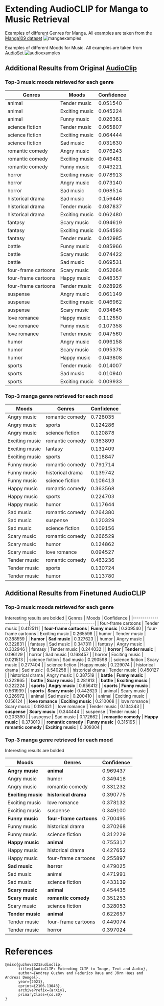 # Extending AudioCLIP for Manga to Music Retrieval

Examples of different Genres for Manga. All examples are taken from the [Manga109 dataset](http://www.manga109.org/en/)
![mangaexamples](https://github.com/ms3744/Music-Manga-Retrieval/assets/55681191/454faab8-ae8d-4708-9bd8-d1d6cb2fca21)

Examples of different Moods for Music. All examples are taken from [AudioSet](https://research.google.com/audioset/ontology/music_mood_1.html)
![audioexamples](https://github.com/ms3744/Music-Manga-Retrieval/assets/55681191/4d67d5de-b5ae-483e-a525-d8f30659473c)

## Additional Results from Original [AudioClip](https://github.com/AndreyGuzhov/AudioCLIP)
### Top-3 music moods retrieved for each genre

| Genres              | Moods          | Confidence |
|---------------------|----------------|------------|
| animal              | Tender music   | 0.051540   |
| animal              | Exciting music | 0.045224   |
| animal              | Funny music    | 0.026361   |
| science fiction     | Tender music   | 0.065807   |
| science fiction     | Exciting music | 0.064444   |
| science fiction     | Sad music      | 0.031630   |
| romantic comedy     | Angry music    | 0.076243   |
| romantic comedy     | Exciting music | 0.046481   |
| romantic comedy     | Funny music    | 0.043221   |
| horror              | Exciting music | 0.078913   |
| horror              | Angry music    | 0.073140   |
| horror              | Sad music      | 0.068514   |
| historical drama    | Sad music      | 0.156446   |
| historical drama    | Tender music   | 0.087837   |
| historical drama    | Exciting music | 0.062480   |
| fantasy             | Scary music    | 0.094619   |
| fantasy             | Exciting music | 0.054593   |
| fantasy             | Tender music   | 0.042985   |
| battle              | Funny music    | 0.085966   |
| battle              | Scary music    | 0.074422   |
| battle              | Sad music      | 0.069531   |
| four-frame cartoons | Scary music    | 0.052664   |
| four-frame cartoons | Happy music    | 0.048357   |
| four-frame cartoons | Tender music   | 0.028926   |
| suspense            | Angry music    | 0.061149   |
| suspense            | Exciting music | 0.046962   |
| suspense            | Scary music    | 0.034645   |
| love romance        | Happy music    | 0.112550   |
| love romance        | Funny music    | 0.107358   |
| love romance        | Tender music   | 0.047560   |
| humor               | Angry music    | 0.096158   |
| humor               | Scary music    | 0.095378   |
| humor               | Happy music    | 0.043808   |
| sports              | Tender music   | 0.014007   |
| sports              | Sad music      | 0.010940   |
| sports              | Exciting music | 0.009933   |

### Top-3 manga genre retrieved for each mood

| Moods          | Genres           | Confidence |
|----------------|------------------|------------|
| Angry music    | romantic comedy  | 0.728035   |
| Angry music    | sports           | 0.124286   |
| Angry music    | science fiction  | 0.120878   |
| Exciting music | romantic comedy  | 0.363899   |
| Exciting music | fantasy          | 0.131409   |
| Exciting music | sports           | 0.118847   |
| Funny music    | romantic comedy  | 0.791714   |
| Funny music    | historical drama | 0.139742   |
| Funny music    | science fiction  | 0.106413   |
| Happy music    | romantic comedy  | 0.363568   |
| Happy music    | sports           | 0.224703   |
| Happy music    | humor            | 0.117644   |
| Sad music      | romantic comedy  | 0.264380   |
| Sad music      | suspense         | 0.120329   |
| Sad music      | science fiction  | 0.109156   |
| Scary music    | romantic comedy  | 0.266529   |
| Scary music    | humor            | 0.124862   |
| Scary music    | love romance     | 0.094527   |
| Tender music   | romantic comedy  | 0.463236   |
| Tender music   | sports           | 0.130724   |
| Tender music   | humor            | 0.113780   |

## Additional Results from Finetuned AudioCLIP
### Top-3 music moods retrieved for each genre
Interesting results are bolded
| Genres                  | Moods              | Confidence |
|-------------------------|--------------------|------------|
| four-frame cartoons     | Tender music       | 0.412511   |
| **four-frame cartoons** | **Funny music**    | 0.309540   |
| four-frame cartoons     | Exciting music     | 0.265598   |
| humor                   | Tender music       | 0.388559   |
| **humor**               | **Sad music**      | 0.327623   |
| humor                   | Angry music        | 0.322831   |
| fantasy                 | Sad music          | 0.347311   |
| fantasy                 | Angry music        | 0.302946   |
| fantasy                 | Tender music       | 0.244032   |
| **horror**              | **Tender music**   | 0.196129   |
| horror                  | Sad music          | 0.168457   |
| horror                  | Exciting music     | 0.021513   |
| science fiction         | Sad music          | 0.290598   |
| science fiction         | Scary music        | 0.277404   |
| science fiction         | Happy music        | 0.229074   |
| historical drama        | Sad music          | 0.540258   |
| historical drama        | Tender music       | 0.450127   |
| historical drama        | Angry music        | 0.387519   |
| **battle**              | **Funny music**    | 0.322865   |
| **battle**              | **Scary music**    | 0.281813   |
| **battle**              | **Exciting music** | 0.222224   |
| **sports**              | **Angry music**    | 0.656412   |
| **sports**              | **Funny music**    | 0.561939   |
| **sports**              | **Scary music**    | 0.442623   |
| animal                  | Scary music        | 0.226972   |
| animal                  | Sad music          | 0.200410   |
| animal                  | Exciting music     | 0.156124   |
| **love romance**        | **Exciting music** | 0.210068   |
| love romance            | Scary music        | 0.192421   |
| love romance            | Tender music       | 0.134343   |
| **suspense**            | **Scary music**    | 0.344444   |
| suspense                | Tender music       | 0.203390   |
| suspense                | Sad music          | 0.172662   |
| **romantic comedy**     | **Happy music**    | 0.373010   |
| **romantic comedy**     | **Funny music**    | 0.315195   |
| **romantic comedy**     | **Exciting music** | 0.309304   |
### Top-3 manga genre retrieved for each mood
Interesting results are bolded

| Moods              | Genres                  | Confidence |
|--------------------|-------------------------|------------|
| **Angry music**    | **animal**              | 0.969437   |
| Angry music        | humor                   | 0.349418   |
| Angry music        | romantic comedy         | 0.331232   |
| **Exciting music** | **historical drama**    | 0.390775   |
| Exciting music     | love romance            | 0.378132   |
| Exciting music     | suspense                | 0.349100   |
| **Funny music**    | **four-frame cartoons** | 0.700495   |
| Funny music        | historical drama        | 0.370268   |
| Funny music        | science fiction         | 0.312229   |
| **Happy music**    | **animal**              | 0.755317   |
| Happy music        | historical drama        | 0.427652   |
| Happy music        | four-frame cartoons     | 0.255897   |
| **Sad music**      | **horror**              | 0.479025   |
| Sad music          | animal                  | 0.471991   |
| Sad music          | science fiction         | 0.433139   |
| **Scary music**    | **animal**              | 0.454435   |
| **Scary music**    | **romantic comedy**     | 0.351253   |
| Scary music        | science fiction         | 0.328053   |
| **Tender music**   | **animal**              | 0.622657   |
| Tender music       | four-frame cartoons     | 0.449074   |
| Tender music       | horror                  | 0.397024   |

# References
```
@misc{guzhov2021audioclip,
      title={AudioCLIP: Extending CLIP to Image, Text and Audio}, 
      author={Andrey Guzhov and Federico Raue and Jörn Hees and Andreas Dengel},
      year={2021},
      eprint={2106.13043},
      archivePrefix={arXiv},
      primaryClass={cs.SD}
}
```
<!---
## Extending [CLIP](https://github.com/openai/CLIP) to Image, Text and Audio
![Overview of AudioCLIP](images/AudioCLIP-Structure.png)

This repository contains implementation of the models described in the paper [arXiv:2106.13043](https://arxiv.org/abs/2106.13043).
This work is based on our previous works:
* [ESResNe(X)t-fbsp: Learning Robust Time-Frequency Transformation of Audio (2021)](https://github.com/AndreyGuzhov/ESResNeXt-fbsp).
* [ESResNet: Environmental Sound Classification Based on Visual Domain Models (2020)](https://github.com/AndreyGuzhov/ESResNet).

### Abstract

In the past, the rapidly evolving field of sound classification greatly benefited from the application of methods from other domains.
Today, we observe the trend to fuse domain-specific tasks and approaches together, which provides the community with new outstanding models.

In this work, we present an extension of the CLIP model that handles audio in addition to text and images.
Our proposed model incorporates the ESResNeXt audio-model into the CLIP framework using the AudioSet dataset.
Such a combination enables the proposed model to perform bimodal and unimodal classification and querying, while keeping CLIP's ability to generalize to unseen datasets in a zero-shot inference fashion.

AudioCLIP achieves new state-of-the-art results in the Environmental Sound Classification (ESC) task, out-performing other approaches by reaching accuracies of 90.07% on the UrbanSound8K and 97.15% on the ESC-50 datasets.
Further it sets new baselines in the zero-shot ESC-task on the same datasets (68.78% and 69.40%, respectively).

Finally, we also assess the cross-modal querying performance of the proposed model as well as the influence of full and partial training on the results.
For the sake of reproducibility, our code is published.

### Downloading Pre-Trained Weights

The pre-trained model can be downloaded from the [releases](https://github.com/AndreyGuzhov/AudioCLIP/releases).

    # AudioCLIP trained on AudioSet (text-, image- and audio-head simultaneously)
    wget https://github.com/AndreyGuzhov/AudioCLIP/releases/download/v0.1/AudioCLIP-Full-Training.pt

#### Important Note
If you use AudioCLIP as a part of GAN-based image generation, please consider downloading the [partially](https://github.com/AndreyGuzhov/AudioCLIP/releases/download/v0.1/AudioCLIP-Partial-Training.pt) trained model, as its audio embeddings are compatible with the vanilla [CLIP](https://openaipublic.azureedge.net/clip/models/afeb0e10f9e5a86da6080e35cf09123aca3b358a0c3e3b6c78a7b63bc04b6762/RN50.pt) (based on ResNet-50).

### Demo on Use Cases

Jupyter Notebook with sample use cases is available under the [link](demo/AudioCLIP.ipynb).

![Overview of AudioCLIP](images/AudioCLIP-Workflow.png)

### How to Run the Model

The required Python version is >= 3.7.

#### AudioCLIP

##### On the [ESC-50](https://github.com/karolpiczak/ESC-50) dataset
    python main.py --config protocols/audioclip-esc50.json --Dataset.args.root /path/to/ESC50

##### On the [UrbanSound8K](https://urbansounddataset.weebly.com/) dataset
    python main.py --config protocols/audioclip-us8k.json --Dataset.args.root /path/to/UrbanSound8K

### More About AudioCLIP

[The AI Epiphany](https://www.youtube.com/channel/UCj8shE7aIn4Yawwbo2FceCQ) channel made a great video about AudioCLIP. Learn more [here](https://www.youtube.com/watch?v=3SLQVh9ABDM).

### Cite Us

```
@misc{guzhov2021audioclip,
      title={AudioCLIP: Extending CLIP to Image, Text and Audio}, 
      author={Andrey Guzhov and Federico Raue and Jörn Hees and Andreas Dengel},
      year={2021},
      eprint={2106.13043},
      archivePrefix={arXiv},
      primaryClass={cs.SD}
}
```
---!>
